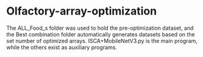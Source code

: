 # Olfactory-array-optimization
The ALL_Food_s folder was used to hold the pre-optimization dataset, and the Best combination folder automatically generates datasets based on the set number of optimized arrays.
ISCA+MobileNetV3.py is the main program, while the others exist as auxiliary programs.
